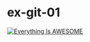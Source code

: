 # ex-git-01

[![Everything Is AWESOME](https://i.stack.imgur.com/q3ceS.png)](https://www.loom.com/embed/3561e757fd5b4b0ba3caa054275f8dbe?sid=df6b32a4-fef1-4432-b187-3adfd8bc7583)
